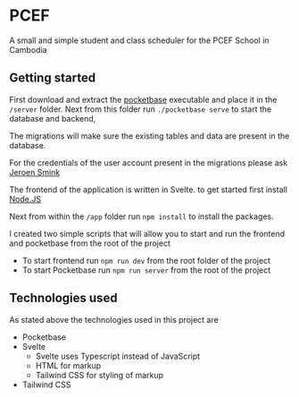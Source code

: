 # PCEF

A small and simple student and class scheduler for the PCEF School in Cambodia

## Getting started

First download and extract the [pocketbase](https://pocketbase.io/docs/) executable and place it in the `/server` folder. Next from this folder run `./pocketbase serve` to start the database and backend,

The migrations will make sure the existing tables and data are present in the database.

For the credentials of the user account present in the migrations please ask [Jeroen Smink](https://github.com/jeroensmink98)

The frontend of the application is written in Svelte. to get started first install [Node.JS](https://nodejs.org/en/download/)

Next from within the `/app` folder run `npm install` to install the packages.

I created two simple scripts that will allow you to start and run the frontend and pocketbase from the root of the project

- To start frontend run `npm run dev` from the root folder of the project
- To start Pocketbase run `npm run server` from the root of the project

## Technologies used

As stated above the technologies used in this project are 

- Pocketbase
- Svelte
    - Svelte uses Typescript instead of JavaScript
    - HTML for markup
    - Tailwind CSS for styling of markup
- Tailwind CSS